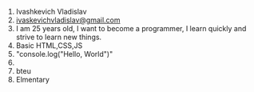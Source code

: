 1. Ivashkevich Vladislav
2. ivaskevichvladislav@gmail.com
3. I am 25 years old, I want to become a programmer, I learn quickly and strive to learn new things.
4. Basic HTML,CSS,JS
5. "console.log("Hello, World")"
6.
7. bteu
8. Elmentary
